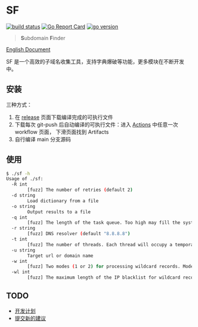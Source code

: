 # SF

[![build status](https://img.shields.io/github/workflow/status/0x2E/sf/build)](https://github.com/0x2E/sf/actions/new)
[![Go Report Card](https://goreportcard.com/badge/github.com/0x2E/sf)](https://goreportcard.com/report/github.com/0x2E/sf)
[![go version](https://img.shields.io/github/go-mod/go-version/0x2E/sf)](https://github.com/0x2E/sf/blob/main/go.mod)

> **S**ubdomain **F**inder

[English Document](https://github.com/0x2E/sf/blob/main/README_en.md)

SF 是一个高效的子域名收集工具，支持字典爆破等功能，更多模块在不断开发中。

## 安装

三种方式：

1. 在 [release](https://github.com/0x2E/sf/releases) 页面下载编译完成的可执行文件
2. 下载每次 git-push 后自动编译的可执行文件：进入 [Actions](https://github.com/0x2E/sf/actions) 中任意一次 workflow 页面， 下滑页面找到 Artifacts
3. 自行编译 main 分支源码

## 使用

```bash
$ ./sf -h
Usage of ./sf:
  -R int
        [fuzz] The number of retries (default 2)
  -d string
        Load dictionary from a file
  -o string
        Output results to a file
  -q int
        [fuzz] The length of the task queue. Too high may fill the system socket buffer and cause packet loss (default 100)
  -r string
        [fuzz] DNS resolver (default "8.8.8.8")
  -t int
        [fuzz] The number of threads. Each thread will occupy a temporary port of the system until the end of the fuzz (default 100)
  -u string
        Target url or domain name
  -w int
        [fuzz] Two modes (1 or 2) for processing wildcard records. Mode 1 is only based on the IP blacklist. Mode 2 matches the IP blacklist, compares the similarity of web page titles after hits, and degenerates to mode 1 if port 80 cannot be accessed (default 1)
  -wl int
        [fuzz] The maximum length of the IP blacklist for wildcard records (default 1000)
```

## TODO

- [开发计划](https://github.com/0x2E/sf/labels/todo)
- [提交新的建议](https://github.com/0x2E/sf/issues/new)
